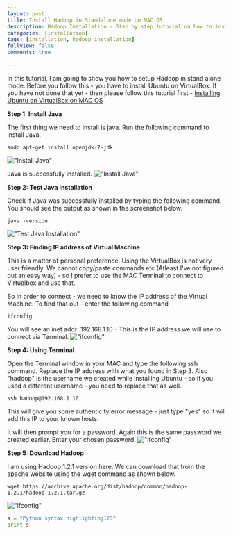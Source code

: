 ```yaml
---
layout: post
title: Install Hadoop in Standalone mode on MAC OS
description: Hadoop Installation - Step by step tutorial on how to install Hadoop in stand alone mode.
categories: [installation]
tags: [installation, hadoop installation]
fullview: false
comments: true

---
```


  In this tutorial, I am going to show you how to setup Hadoop in stand alone mode. Before you follow this - you have to install Ubuntu on VirtualBox. If you have not done that yet - then please follow this tutorial first - [Installing Ubuntu on VirtualBox on MAC OS](/installation/2016/06/11/install-ubuntu-virtualbox-mac.html)

  **Step 1: Install Java**

  The first thing we need to install is java. Run the following command to install Java.

  ```
  sudo apt-get install openjdk-7-jdk
  ```
  !["Install Java"](https://s3.amazonaws.com/omairaasim.github.io/images/tutorial/hadoop/tutorial_2_install_hadoop_standalone_mode/Step1_Install_Java.png)

  Java is successfully installed.
  !["Install Java"](https://s3.amazonaws.com/omairaasim.github.io/images/tutorial/hadoop/tutorial_2_install_hadoop_standalone_mode/Step1_done_java.png)

  **Step 2: Test Java installation**

  Check if Java was successfully installed by typing the following command. You should see the output as shown in the screenshot below.

  ```
  java -version
  ```
  !["Test Java Installation"](https://s3.amazonaws.com/omairaasim.github.io/images/tutorial/hadoop/tutorial_2_install_hadoop_standalone_mode/Step2_Test_java.png)

  **Step 3: Finding IP address of Virtual Machine**

  This is a matter of personal preference. Using the VirtualBox is not very user friendly. We cannot copy/paste commands etc (Atleast I've not figured out an easy way) - so I prefer to use the MAC Terminal to connect to Virtualbox and use that.

  So in order to connect - we need to know the IP address of the Virtual Machine. To find that out - enter the following command

  ```
  ifconfig
  ```
  You will see an inet addr: 192.168.1.10 - This is the IP address we will use to connect via Terminal.
  !["ifconfig"](https://s3.amazonaws.com/omairaasim.github.io/images/tutorial/hadoop/tutorial_2_install_hadoop_standalone_mode/Step3_ifconfig.png)

  **Step 4: Using Terminal**

  Open the Terminal window in your MAC and type the following ssh command. Replace the IP address with what you found in Step 3. Also "hadoop" is the username we created while installing Ubuntu - so if you used a different username - you need to replace that as well.

  ```
  ssh hadoop@192.168.1.10
  ```
  This will give you some authenticity error message - just type "yes" so it will add this IP to your known hosts.

  It will then prompt you for a password. Again this is the same password we created earlier. Enter your chosen password.
  !["ifconfig"](https://s3.amazonaws.com/omairaasim.github.io/images/tutorial/hadoop/tutorial_2_install_hadoop_standalone_mode/Step4_Using_terminal.png)

  **Step 5: Download Hadoop**

  I am using Hadoop 1.2.1 version here. We can download that from the apache website using the wget command as shown below.

  ```
  wget https://archive.apache.org/dist/hadoop/common/hadoop-1.2.1/hadoop-1.2.1.tar.gz
  ```
  !["ifconfig"](https://s3.amazonaws.com/omairaasim.github.io/images/tutorial/hadoop/tutorial_2_install_hadoop_standalone_mode/Step5_Download_Hadoop.png)

```python
s = "Python syntax highlighting123"
print s
```
